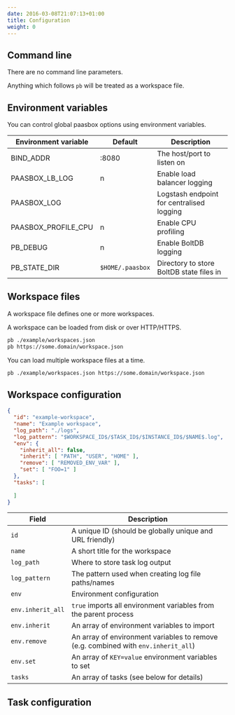 ```yaml
---
date: 2016-03-08T21:07:13+01:00
title: Configuration
weight: 0
---
```


## Command line

There are no command line parameters.

Anything which follows `pb` will be treated as a workspace file.

## Environment variables

You can control global paasbox options using environment variables.

| Environment variable | Default          | Description
| -------------------- | ---------------- | -----------
| BIND_ADDR            | :8080            | The host/port to listen on
| PAASBOX_LB_LOG       | n                | Enable load balancer logging
| PAASBOX_LOG          |                  | Logstash endpoint for centralised logging
| PAASBOX_PROFILE_CPU  | n                | Enable CPU profiling
| PB_DEBUG             | n                | Enable BoltDB logging
| PB_STATE_DIR         | `$HOME/.paasbox` | Directory to store BoltDB state files in

## Workspace files

A workspace file defines one or more workspaces.

A workspace can be loaded from disk or over HTTP/HTTPS.

```sh
pb ./example/workspaces.json
pb https://some.domain/workspace.json
```

You can load multiple workspace files at a time.

```sh
pb ./example/workspaces.json https://some.domain/workspace.json
```

## Workspace configuration

```json
{
  "id": "example-workspace",
  "name": "Example workspace",
  "log_path": "./logs",
  "log_pattern": "$WORKSPACE_ID$/$TASK_ID$/$INSTANCE_ID$/$NAME$.log",
  "env": {
    "inherit_all": false,
    "inherit": [ "PATH", "USER", "HOME" ],
    "remove": [ "REMOVED_ENV_VAR" ],
    "set": [ "FOO=1" ]
  },
  "tasks": [
    
  ]
}
```

| Field             | Description
| ----------------- | -----------
| `id`              | A unique ID (should be globally unique and URL friendly)
| `name`            | A short title for the workspace
| `log_path`        | Where to store task log output
| `log_pattern`     | The pattern used when creating log file paths/names
| `env`             | Environment configuration
| `env.inherit_all` | `true` imports all environment variables from the parent process
| `env.inherit`     | An array of environment variables to import
| `env.remove`      | An array of environment variables to remove (e.g. combined with `env.inherit_all`)
| `env.set`         | An array of `KEY=value` environment variables to set
| `tasks`           | An array of tasks (see below for details)

## Task configuration